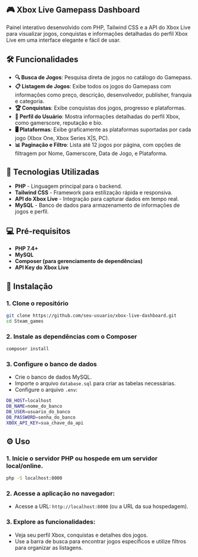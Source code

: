 ## 🎮 Xbox Live Gamepass Dashboard

Painel interativo desenvolvido com PHP, Tailwind CSS e a API do Xbox Live para visualizar jogos, conquistas e informações detalhadas do perfil Xbox Live em uma interface elegante e fácil de usar.

## 🛠️ Funcionalidades

- **🔍 Busca de Jogos**: Pesquisa direta de jogos no catálogo do Gamepass.
- **📋 Listagem de Jogos**: Exibe todos os jogos do Gamepass com informações como preço, descrição, desenvolvedor, publisher, franquia e categoria.
- **🏆 Conquistas**: Exibe conquistas dos jogos, progresso e plataformas.
- **🧑 Perfil do Usuário**: Mostra informações detalhadas do perfil Xbox, como gamerscore, reputação e bio.
- **🖥️ Plataformas**: Exibe graficamente as plataformas suportadas por cada jogo (Xbox One, Xbox Series X|S, PC).
- **📊 Paginação e Filtro**: Lista até 12 jogos por página, com opções de filtragem por Nome, Gamerscore, Data de Jogo, e Plataforma.

## 🚀 Tecnologias Utilizadas

- **PHP** - Linguagem principal para o backend.
- **Tailwind CSS** - Framework para estilização rápida e responsiva.
- **API do Xbox Live** - Integração para capturar dados em tempo real.
- **MySQL** - Banco de dados para armazenamento de informações de jogos e perfil.

## 💻 Pré-requisitos

- **PHP 7.4+**
- **MySQL**
- **Composer (para gerenciamento de dependências)**
- **API Key do Xbox Live**

## 📝 Instalação

### 1. Clone o repositório

```bash
git clone https://github.com/seu-usuario/xbox-live-dashboard.git
cd Steam_games
```

### 2. Instale as dependências com o Composer

```bash
composer install
```

### 3. Configure o banco de dados

- Crie o banco de dados MySQL.
- Importe o arquivo `database.sql` para criar as tabelas necessárias.
- Configure o arquivo `.env`:

```bash
DB_HOST=localhost
DB_NAME=nome_do_banco
DB_USER=usuario_do_banco
DB_PASSWORD=senha_do_banco
XBOX_API_KEY=sua_chave_da_api
```

## ⚙️ Uso

### 1. Inicie o servidor PHP ou hospede em um servidor local/online.

```bash
php -S localhost:8000
```

### 2. Acesse a aplicação no navegador:

- Acesse a URL: `http://localhost:8000` (ou a URL da sua hospedagem).

### 3. Explore as funcionalidades:

- Veja seu perfil Xbox, conquistas e detalhes dos jogos.
- Use a barra de busca para encontrar jogos específicos e utilize filtros para organizar as listagens.